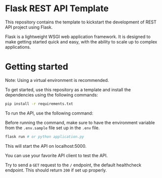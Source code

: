 # Flask REST API Template

This repository contains the template to kickstart the development of REST API project using Flask.

Flask is a lightweight WSGI web application framework. It is designed to make getting started quick and easy, with the ability to scale up to complex applications.

# Getting started

Note: Using a virtual environment is recommended.

To get started, use this repository as a template and install the dependencies using the following commands:

```bash
pip install -r requirements.txt
```

To run the API, use the following command:

Before running the command, make sure to have the environment variable from the `.env.sample` file set up in the `.env` file.

```bash
flask run # or python application.py
```

This will start the API on localhost:5000.

You can use your favorite API client to test the API.

Try to send a `GET` request to the `/` endpoint, the default healthcheck endpoint. This should return `200` if set up properly.
